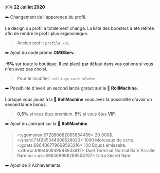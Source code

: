 🇫🇷 **22 Juillet 2020**

➡️ Changement de l'apparence du profil.

Le design du profil a totalement changé. La liste des boosters a été retirée afin de rendre le profil plus ergonomique.

> Ancien profil: `profile -v1`

➡️ Ajout du code promo **OMGServ**.

**-5%** sur toute la boutique. Il est placé par défaut dans vos options si vous n'en avez pas choisi.

> Pour le modifier: `settings code <Code>`

➡️ Possibilité d'avoir un second lancé gratuit sur la 🎰 **RollMachine**.

Lorsque vous jouez à la 🎰 **RollMachine** vous avez la possibilité d'avoir un second lancé bonus.

> **0,5%** si vous êtes premium.
> **5%** si vous êtes **VIP**.

➡️ Ajout du Jackpot sur la 🎰 **RollMachine**

> <:ygomoney:672880682065854466> 20 000$.
> <:shard:714935344008528023> 1000 Morceaux de carte.
> <:goats:696486779699593216> 100 Boucs émissaire.
> <:dtnrpr:696466949948833912> Duel Terminal Normal Rare Parallel Rare ou <:usr:696466968269553767> Ultra Secret Rare.

➡️ Ajout de 2 Achievements.
